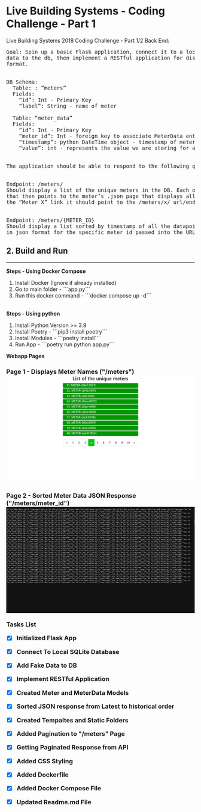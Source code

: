 # Live Building Systems - Coding Challenge - Part 1
Live Building Systems 2018
Coding Challenge - Part 1/2 Back End:

<pre>
Goal: Spin up a basic Flask application, connect it to a local SQLite database, add fake meter
data to the db, then implement a RESTful application for displaying the fake meter data in .json
format.


DB Schema:
  Table: : ”meters”
  Fields:
    “id”: Int - Primary Key
    “label”: String - name of meter
    
  Table: “meter_data”
  Fields:
    “id”: Int - Primary Key
    “meter_id”: Int - foreign key to associate MeterData entry to specific Meter
    “timestamp”: python DateTime object - timestamp of meter_data entry
    “value”: int - represents the value we are storing for a specific time for that meter


The application should be able to respond to the following queries:


Endpoint: /meters/
Should display a list of the unique meters in the DB. Each one should be a clickable link
that then points to the meter’s .json page that displays all of it’s associate data. So if I click on
the “Meter X” link it should point to the /meters/x/ url/endpoint.


Endpoint: /meters/{METER_ID}
Should display a list sorted by timestamp of all the datapoint entries from the meter_data
in json format for the specific meter_id passed into the URL as a parameter.
</pre>


<h2>2. Build and Run</h2>
<hr>
<b>Steps - Using Docker Compose</b>
<br>
<ol>
<li>Install Docker (Ignore if already installed)
<li>Go to main folder - ```app.py```</li>
<li>Run this docker command - ```docker compose up -d```</li>
</ol>
<br>
<b>Steps - Using python</b>
<br>
<ol>
<li>Install Python Version >= 3.9</li>
<li>Install Poetry - ```pip3 install poetry```</li>
<li>Install Modules - ```poetry install```</li>
<li>Run App - ```poetry run python app.py```</li>
</ol>


<b>Webapp Pages</b>

<h3>Page 1 - Displays Meter Names ("/meters")
<img style='width: 600px' src="static/images/meters-page.JPG"></img>


<h3>Page 2 - Sorted Meter Data JSON Response ("/meters/meter_id")
<img style='width: 600px' src="static/images/meter-value-page.JPG"></img>


<b>Tasks List</b>
- [x] Initialized Flask App
- [x] Connect To Local SQLite Database
- [x] Add Fake Data to DB
- [x] Implement RESTful Application
- [x] Created Meter and MeterData Models
- [x] Sorted JSON response from Latest to historical order
- [x] Created Tempaltes and Static Folders
- [x] Added Pagination to "/meters" Page
- [x] Getting Paginated Response from API
- [x] Added CSS Styling
- [x] Added Dockerfile
- [x] Added Docker Compose File
- [x] Updated Readme.md File

